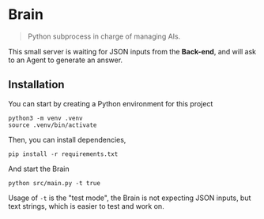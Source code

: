 # Brain
> Python subprocess in charge of managing AIs.

This small server is waiting for JSON inputs from the **Back-end**, and will ask to an Agent to generate an answer.

## Installation

You can start by creating a Python environment for this project
```
python3 -m venv .venv
source .venv/bin/activate
```

Then, you can install dependencies,
```
pip install -r requirements.txt
```

And start the Brain
```
python src/main.py -t true
```
Usage of `-t` is the "test mode", the Brain is not expecting JSON inputs, but text strings, which is easier to test and work on.